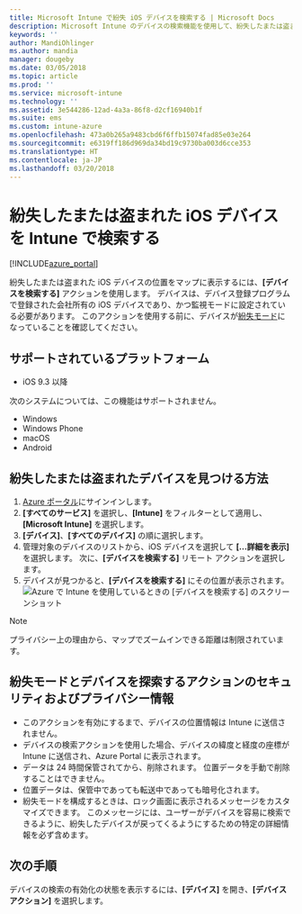 ```yaml
---
title: Microsoft Intune で紛失 iOS デバイスを検索する | Microsoft Docs
description: Microsoft Intune のデバイスの検索機能を使用して、紛失したまたは盗まれた iOS デバイスを検索します。 デバイスの検索アクションを使用する場合は、セキュリティおよびプライバシーに関する詳細な情報を取得します。
keywords: ''
author: MandiOhlinger
ms.author: mandia
manager: dougeby
ms.date: 03/05/2018
ms.topic: article
ms.prod: ''
ms.service: microsoft-intune
ms.technology: ''
ms.assetid: 3e544286-12ad-4a3a-86f8-d2cf16940b1f
ms.suite: ems
ms.custom: intune-azure
ms.openlocfilehash: 473a0b265a9483cbd6f6ffb15074fad85e03e264
ms.sourcegitcommit: e6319ff186d969da34bd19c9730ba003d6cce353
ms.translationtype: HT
ms.contentlocale: ja-JP
ms.lasthandoff: 03/20/2018
---
```

# <a name="locate-lost-or-stolen-ios-devices-with-intune"></a>紛失したまたは盗まれた iOS デバイスを Intune で検索する

[!INCLUDE[azure_portal](./includes/azure_portal.md)]

紛失したまたは盗まれた iOS デバイスの位置をマップに表示するには、**[デバイスを検索する]** アクションを使用します。 デバイスは、デバイス登録プログラムで登録された会社所有の iOS デバイスであり、かつ監視モードに設定されている必要があります。 このアクションを使用する前に、デバイスが[紛失モード](device-lost-mode.md)になっていることを確認してください。

## <a name="supported-platforms"></a>サポートされているプラットフォーム

- iOS 9.3 以降

次のシステムについては、この機能はサポートされません。 
- Windows
- Windows Phone
- macOS
- Android

## <a name="locate-a-lost-or-stolen-device"></a>紛失したまたは盗まれたデバイスを見つける方法

1. [Azure ポータル](https://portal.azure.com)にサインインします。
2. **[すべてのサービス]** を選択し、**[Intune]** をフィルターとして適用し、**[Microsoft Intune]** を選択します。
3. **[デバイス]**、**[すべてのデバイス]** の順に選択します。
4. 管理対象のデバイスのリストから、iOS デバイスを選択して **[...詳細を表示]** を選択します。 次に、**[デバイスを検索する]** リモート アクションを選択します。
5. デバイスが見つかると、**[デバイスを検索する]** にその位置が表示されます。
    ![Azure で Intune を使用しているときの [デバイスを検索する] のスクリーンショット](./media/locate-device.png)

>[!NOTE]
>プライバシー上の理由から、マップでズームインできる距離は制限されています。

## <a name="security-and-privacy-information-for-lost-mode-and-locate-device-actions"></a>紛失モードとデバイスを探索するアクションのセキュリティおよびプライバシー情報
- このアクションを有効にするまで、デバイスの位置情報は Intune に送信されません。
- デバイスの検索アクションを使用した場合、デバイスの緯度と経度の座標が Intune に送信され、Azure Portal に表示されます。
- データは 24 時間保管されてから、削除されます。 位置データを手動で削除することはできません。
- 位置データは、保管中であっても転送中であっても暗号化されます。
- 紛失モードを構成するときは、ロック画面に表示されるメッセージをカスタマイズできます。 このメッセージには、ユーザーがデバイスを容易に検索できるように、紛失したデバイスが戻ってくるようにするための特定の詳細情報を必ず含めます。

## <a name="next-steps"></a>次の手順

デバイスの検索の有効化の状態を表示するには、**[デバイス]** を開き、**[デバイス アクション]** を選択します。
